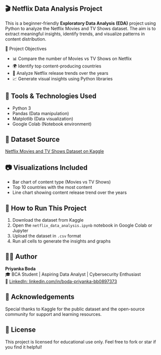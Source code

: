 ## 🎬 Netflix Data Analysis Project

This is a beginner-friendly **Exploratory Data Analysis (EDA)** project using Python to analyze the Netflix Movies and TV Shows dataset. The aim is to extract meaningful insights, identify trends, and visualize patterns in content distribution.

📌 Project Objectives

- 📊 Compare the number of Movies vs TV Shows on Netflix  
- 🌍 Identify top content-producing countries  
- 📅 Analyze Netflix release trends over the years  
- 📈 Generate visual insights using Python libraries

## 🧰 Tools & Technologies Used

- Python 3  
- Pandas (Data manipulation)  
- Matplotlib (Data visualization)  
- Google Colab (Notebook environment)

## 📁 Dataset Source

[Netflix Movies and TV Shows Dataset on Kaggle](https://www.kaggle.com/datasets/shivamb/netflix-shows)

## 📷 Visualizations Included

- Bar chart of content type (Movies vs TV Shows)  
- Top 10 countries with the most content  
- Line chart showing content release trend over the years

## 🚀 How to Run This Project

1. Download the dataset from Kaggle  
2. Open the `netflix_data_analysis.ipynb` notebook in Google Colab or Jupyter  
3. Upload the dataset in `.csv` format  
4. Run all cells to generate the insights and graphs

## 👩‍💻 Author

**Priyanka Boda**  
🎓 BCA Student | Aspiring Data Analyst | Cybersecurity Enthusiast  
🔗 [LinkedIn: linkedin.com/in/boda-priyanka-bb0897373](https://www.linkedin.com/in/boda-priyanka-bb0897373)

## 🙌 Acknowledgements

Special thanks to Kaggle for the public dataset and the open-source community for support and learning resources.

## 📌 License

This project is licensed for educational use only. Feel free to fork or star if you find it helpful!
